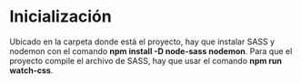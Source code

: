 # Inicialización
Ubicado en la carpeta donde está el proyecto, hay que instalar SASS y nodemon con el comando **npm install -D node-sass nodemon**.
Para que el proyecto compile el archivo de SASS, hay que usar el comando **npm run watch-css**.